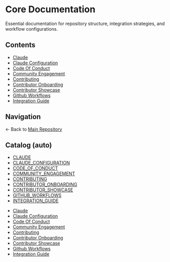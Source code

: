 # Core Documentation

Essential documentation for repository structure, integration strategies, and workflow configurations.

## Contents

- [Claude](./CLAUDE.md)
- [Claude Configuration](./CLAUDE_CONFIGURATION.md)
- [Code Of Conduct](./CODE_OF_CONDUCT.md)
- [Community Engagement](./COMMUNITY_ENGAGEMENT.md)
- [Contributing](./CONTRIBUTING.md)
- [Contributor Onboarding](./CONTRIBUTOR_ONBOARDING.md)
- [Contributor Showcase](./CONTRIBUTOR_SHOWCASE.md)
- [Github Workflows](./GITHUB_WORKFLOWS.md)
- [Integration Guide](./INTEGRATION_GUIDE.md)

## Navigation

← Back to [Main Repository](../../README.md)

## Catalog (auto)

<!-- AUTO-LINKS:docs/core/** -->

- [CLAUDE](CLAUDE.md)
- [CLAUDE_CONFIGURATION](CLAUDE_CONFIGURATION.md)
- [CODE_OF_CONDUCT](CODE_OF_CONDUCT.md)
- [COMMUNITY_ENGAGEMENT](COMMUNITY_ENGAGEMENT.md)
- [CONTRIBUTING](CONTRIBUTING.md)
- [CONTRIBUTOR_ONBOARDING](CONTRIBUTOR_ONBOARDING.md)
- [CONTRIBUTOR_SHOWCASE](CONTRIBUTOR_SHOWCASE.md)
- [GITHUB_WORKFLOWS](GITHUB_WORKFLOWS.md)
- [INTEGRATION_GUIDE](INTEGRATION_GUIDE.md)

<!-- /AUTO-LINKS -->
<!-- AUTO-LINKS:docs/core/**/*.md -->

- [Claude](CLAUDE.md)
- [Claude Configuration](CLAUDE_CONFIGURATION.md)
- [Code Of Conduct](CODE_OF_CONDUCT.md)
- [Community Engagement](COMMUNITY_ENGAGEMENT.md)
- [Contributing](CONTRIBUTING.md)
- [Contributor Onboarding](CONTRIBUTOR_ONBOARDING.md)
- [Contributor Showcase](CONTRIBUTOR_SHOWCASE.md)
- [Github Workflows](GITHUB_WORKFLOWS.md)
- [Integration Guide](INTEGRATION_GUIDE.md)

<!-- /AUTO-LINKS -->
